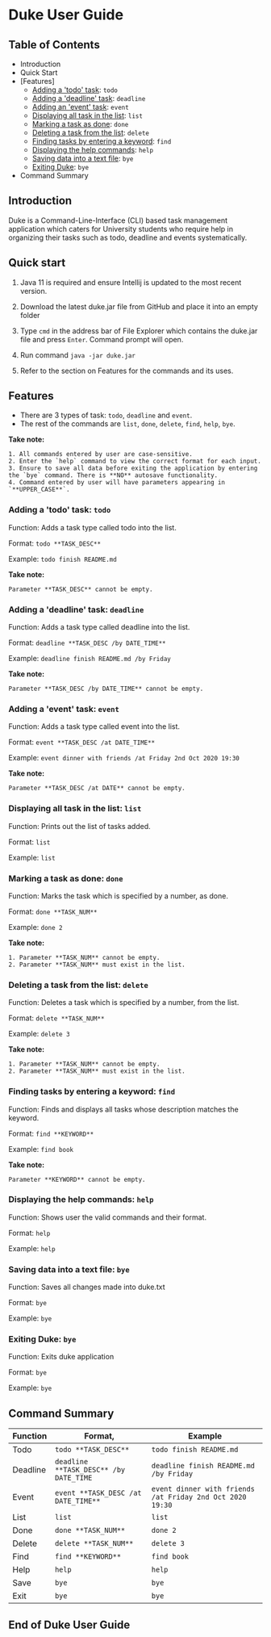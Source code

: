 # Duke User Guide

## Table of Contents
* Introduction
* Quick Start
* [Features]
    * [Adding a 'todo' task](#adding-a-'todo'-task): `todo`
    * [Adding a 'deadline' task](#adding-a-'deadline'-task): `deadline`
    * [Adding an 'event' task](#adding-an-'event'-task): `event`
    * [Displaying all task in the list](#displaying-all-task-in-the-list): `list`
    * [Marking a task as done](#marking-a-task-as-done): `done`
    * [Deleting a task from the list](deleting-a-task-from-the-list): `delete`
    * [Finding tasks by entering a keyword](#finding-tasks-by-entering-a-keyword): `find`
    * [Displaying the help commands](#displaying-the-help-commands): `help`
    * [Saving data into a text file](#saving-data-into-a-text-file): `bye`
    * [Exiting Duke](#exiting-duke): `bye`
* Command Summary

## Introduction 
Duke is a Command-Line-Interface (CLI) based task management application which caters for University students who
require help in organizing their tasks such as todo, deadline and events systematically. 

## Quick start

1. Java 11 is required and ensure Intellij is updated to the most recent version.

2. Download the latest duke.jar file from GitHub and place it into an empty folder

3. Type `cmd` in the address bar of File Explorer which contains the duke.jar file and press `Enter`. 
Command prompt will open. 

4. Run command `java -jar duke.jar`

5. Refer to the section on Features for the commands and its uses.

## Features

* There are 3 types of task: `todo`, `deadline` and `event`.
* The rest of the commands are `list`, `done`, `delete`, `find`, `help`, `bye`.

**Take note:**

    1. All commands entered by user are case-sensitive.  
    2. Enter the `help` command to view the correct format for each input.
    3. Ensure to save all data before exiting the application by entering the `bye` command. There is **NO** autosave functionality.
    4. Command entered by user will have parameters appearing in `**UPPER_CASE**`.
    
    
### Adding a 'todo' task: `todo`

Function: Adds a task type called todo into the list.

Format:  `todo **TASK_DESC**`

Example: `todo finish README.md`

**Take note:**

    Parameter **TASK_DESC** cannot be empty. 
    
### Adding a 'deadline' task: `deadline`    

Function: Adds a task type called deadline into the list.

Format:  `deadline **TASK_DESC /by DATE_TIME**`

Example: `deadline finish README.md /by Friday`

**Take note:**

    Parameter **TASK_DESC /by DATE_TIME** cannot be empty.
    
### Adding a 'event' task: `event`   

Function: Adds a task type called event into the list.

Format:  `event **TASK_DESC /at DATE_TIME**`

Example: `event dinner with friends /at Friday 2nd Oct 2020 19:30`

**Take note:**

    Parameter **TASK_DESC /at DATE** cannot be empty.
 
### Displaying all task in the list: `list`

Function: Prints out the list of tasks added.

Format: `list`

Example: `list`

### Marking a task as done: `done`

Function: Marks the task which is specified by a number, as done.

Format: `done **TASK_NUM**`

Example: `done 2` 

**Take note:**

    1. Parameter **TASK_NUM** cannot be empty.
    2. Parameter **TASK_NUM** must exist in the list. 

### Deleting a task from the list: `delete`

Function: Deletes a task which is specified by a number, from the list. 

Format: `delete **TASK_NUM**`

Example: `delete 3 `

**Take note:**

    1. Parameter **TASK_NUM** cannot be empty.
    2. Parameter **TASK_NUM** must exist in the list.
    
### Finding tasks by entering a keyword: `find`

Function: Finds and displays all tasks whose description matches the keyword.

Format: `find **KEYWORD**`

Example: `find book`

**Take note:**

    Parameter **KEYWORD** cannot be empty.

### Displaying the help commands: `help`

Function: Shows user the valid commands and their format. 

Format: `help`

Example: `help`

### Saving data into a text file: `bye`

Function: Saves all changes made into duke.txt 

Format: `bye`

Example: `bye`

### Exiting Duke: `bye`

Function: Exits duke application

Format: `bye`

Example: `bye`

## Command Summary

Function    | Format, | Example 
---------- | ----------  | ----------            
Todo | `todo **TASK_DESC**`| `todo finish README.md` 
Deadline | `deadline **TASK_DESC** /by DATE_TIME`| `deadline finish README.md /by Friday`
Event | `event **TASK_DESC /at DATE_TIME**` | `event dinner with friends /at Friday 2nd Oct 2020 19:30`
List | `list` | `list`
Done | `done **TASK_NUM**`| `done 2`
Delete | `delete **TASK_NUM**` | `delete 3`
Find | `find **KEYWORD**`| `find book`
Help | `help` | `help`
Save | `bye` | `bye`
Exit | `bye` | `bye`

## End of Duke User Guide
